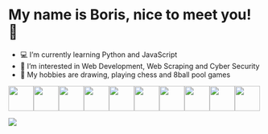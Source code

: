 My name is Boris, nice to meet you! 🙂
===================================

- :computer: I’m currently learning Python and JavaScript
- 🔭 I’m interested in Web Development, Web Scraping and Cyber Security
- :art: My hobbies are drawing, playing chess and 8ball pool games

<img src="https://cdn.jsdelivr.net/gh/devicons/devicon/icons/linux/linux-original.svg" height=50 /><img src="https://cdn.jsdelivr.net/gh/devicons/devicon/icons/python/python-original-wordmark.svg" height=50 /><img src="https://cdn.jsdelivr.net/gh/devicons/devicon/icons/javascript/javascript-original.svg" height=50 /><img src="https://cdn.jsdelivr.net/gh/devicons/devicon/icons/html5/html5-original-wordmark.svg" height=50 /><img src="https://cdn.jsdelivr.net/gh/devicons/devicon/icons/css3/css3-original-wordmark.svg" height=50 /><img src="https://cdn.jsdelivr.net/gh/devicons/devicon/icons/visualstudio/visualstudio-plain.svg" height=50 /><img src="https://uxwing.com/wp-content/themes/uxwing/download/brands-and-social-media/pycharm-icon.png" height=50 /><img
src="https://cdn-icons-png.flaticon.com/512/919/919853.png" height=50 /><img src="https://cdn.jsdelivr.net/gh/devicons/devicon/icons/selenium/selenium-original.svg" height=50 /><img
src="https://pbs.twimg.com/profile_images/1318604600677527552/stk8sqYZ_400x400.png" height=50 />


<img src="https://github-readme-stats.vercel.app/api/top-langs/?username=b-hristov&bg_color=09131B&text_color=ffffff&layout=compact&hide=Procfile" />
